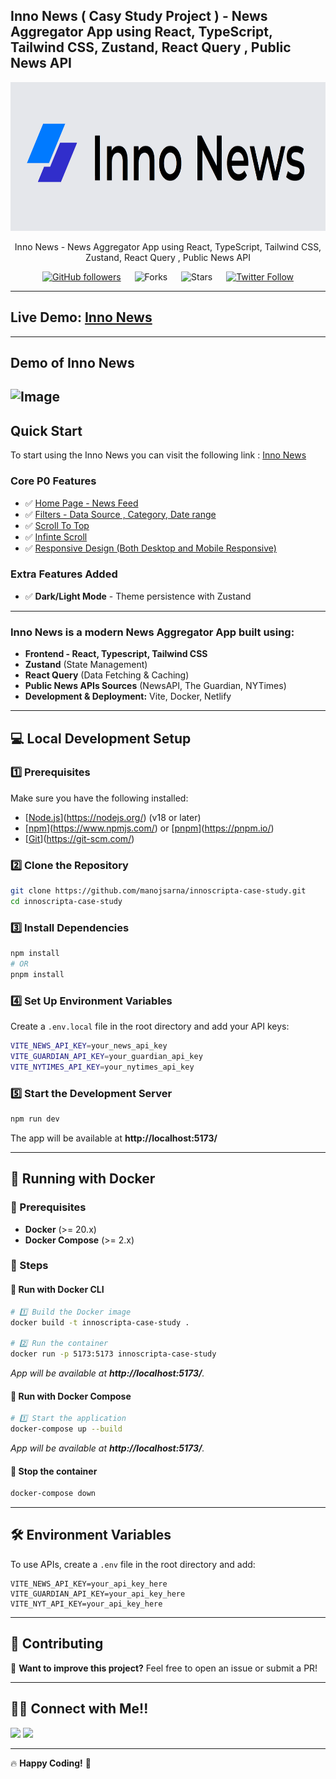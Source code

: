 ## Inno News ( Casy Study Project ) - News Aggregator App using React, TypeScript, Tailwind CSS, Zustand, React Query , Public News API

<div align="center">

<img alt="innonews" src="/public/images/logo192.png" width="1048px" height="238px" />

Inno News - News Aggregator App using React, TypeScript, Tailwind CSS, Zustand, React Query , Public News API

[![GitHub followers](https://img.shields.io/github/followers/manojsarna?style=social)](https://github.com/manojsarna)
&emsp;
![Forks](https://img.shields.io/github/forks/manojsarna/manoj-smash-cart-ecommerce)
&emsp;
![Stars](https://img.shields.io/github/stars/manojsarna/manoj-smash-cart-ecommerce)
&emsp;
[![Twitter Follow](https://img.shields.io/twitter/follow/manojsarnacom?style=social)](https://twitter.com/manojsarnacom)

</div>

---

## Live Demo: [Inno News](https://innonews.netlify.app/)

---

## Demo of Inno News

## ![Image](https://github.com/user-attachments/assets/4ae90e7f-e888-420b-9c28-4e0b60e1f26f)

## Quick Start

To start using the Inno News you can visit the following link : [Inno News](https://innonews.netlify.app/)

### Core P0 Features

- ✅ [Home Page - News Feed](https://innonews.netlify.app/)
- ✅ [Filters - Data Source , Category, Date range](https://innonews.netlify.app/)
- ✅ [Scroll To Top](https://innonews.netlify.app/)
- ✅ [Infinte Scroll](https://innonews.netlify.app/)
- ✅ [Responsive Design (Both Desktop and Mobile Responsive)](https://innonews.netlify.app/)

### Extra Features Added

- ✅ **Dark/Light Mode** - Theme persistence with Zustand

---

### Inno News is a modern **News Aggregator App** built using:

- **Frontend - React, Typescript, Tailwind CSS**
- **Zustand** (State Management)
- **React Query** (Data Fetching & Caching)
- **Public News APIs Sources** (NewsAPI, The Guardian, NYTimes)
- **Development & Deployment:** Vite, Docker, Netlify

---

## 💻 Local Development Setup

### 1️⃣ Prerequisites

Make sure you have the following installed:

- [[Node.js](https://nodejs.org/)](https://nodejs.org/) (v18 or later)
- [[npm](https://www.npmjs.com/)](https://www.npmjs.com/) or [[pnpm](https://pnpm.io/)](https://pnpm.io/)
- [[Git](https://git-scm.com/)](https://git-scm.com/)

### 2️⃣ Clone the Repository

```sh
git clone https://github.com/manojsarna/innoscripta-case-study.git
cd innoscripta-case-study
```

### 3️⃣ Install Dependencies

```sh
npm install
# OR
pnpm install
```

### 4️⃣ Set Up Environment Variables

Create a `.env.local` file in the root directory and add your API keys:

```sh
VITE_NEWS_API_KEY=your_news_api_key
VITE_GUARDIAN_API_KEY=your_guardian_api_key
VITE_NYTIMES_API_KEY=your_nytimes_api_key
```

### 5️⃣ Start the Development Server

```sh
npm run dev
```

The app will be available at **http://localhost:5173/**

---

## 🐳 Running with Docker

### 📌 Prerequisites

- **Docker** (>= 20.x)
- **Docker Compose** (>= 2.x)

### 🚀 Steps

#### 🔹 Run with Docker CLI

```sh
# 1️⃣ Build the Docker image
docker build -t innoscripta-case-study .

# 2️⃣ Run the container
docker run -p 5173:5173 innoscripta-case-study
```

_App will be available at **http://localhost:5173/**._

#### 🔹 Run with Docker Compose

```sh
# 1️⃣ Start the application
docker-compose up --build
```

_App will be available at **http://localhost:5173/**._

#### 🔹 Stop the container

```sh
docker-compose down
```

---

## 🛠️ Environment Variables

To use APIs, create a `.env` file in the root directory and add:

```env
VITE_NEWS_API_KEY=your_api_key_here
VITE_GUARDIAN_API_KEY=your_api_key_here
VITE_NYT_API_KEY=your_api_key_here
```

---

## 🤝 Contributing

🚀 **Want to improve this project?** Feel free to open an issue or submit a PR!

---

## 👨‍💻 Connect with Me!!

<a href="https://twitter.com/manojsarnacom"><img src="https://img.shields.io/badge/Twitter-1DA1F2?style=for-the-badge&logo=twitter&logoColor=white"/></a>
<a href="https://www.linkedin.com/in/manojsarna/"><img src="https://img.shields.io/badge/LinkedIn-0077B5?style=for-the-badge&logo=linkedin&logoColor=white"/></a>

---

🔥 **Happy Coding!** 🚀
